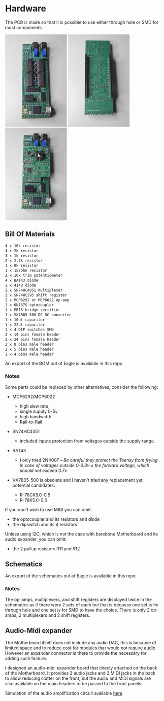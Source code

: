 # Hardware

The PCB is made so that it is possible to use either through hole or SMD for most components.

<img src="./motherboard-closeup-1.JPG" width="200px"/>
<img src="./motherboard-closeup-2.JPG" width="200px"/>
<img src="./motherboard-closeup-3.JPG" width="200px"/>

## Bill Of Materials

```
4 x 10k resistor
4 x 2k resistor
3 x 1k resistor
2 x 2.7k resistor
1 x 8k resistor
1 x 157ohm resistor
2 x 10k trim potentiometer
4 x BAT43 diode
1 x 4148 diode
2 x SN74HC4051 multiplexer
2 x SN74HC595 shift register
2 x MCP6292 or MCP6022 op-amp
1 x 6N137S optocoupler
1 x MB1S bridge rectifier
1 x VX7805-500 DC-DC converter
1 x 10uf capacitor
1 x 22uf capacitor
1 x 4 DIP switches SMD
2 x 14 pins female header
2 x 24 pins female header
2 x 8 pins male header
2 x 5 pins male header
1 x 4 pins male header
```

An export of the BOM out of Eagle is available in this repo.

### Notes

Some parts could be replaced by other alternatives, consider the following:

- MCP6292/MCP6022
  - high slew rate,
  - single supply 0-5v
  - high bandwidth
  - Rail-to-Rail

- SN74HC4051
  - included inputs protection from voltages outside the supply range.

- BAT43
  - I only tried 2N4007 – *Be careful they protect the Teensy from frying in case of voltages outside 0-3.3v ± the forward voltage, which should not exceed 0.7v*

- VX7805-500 is obsolete and I haven't tried any replacement yet, potential candidates:
  - R-78CK5.0-0.5
  - R-78K5.0-0.5

If you don't wish to use MIDI you can omit:
- the optocoupler and its resistors and diode
- the dipswitch and its 4 resistors

Unless using I2C, which is not the case with barebone Motherboard and its audio expander, you can omit:
- the 2 pullup resistors R11 and R12

## Schematics

An export of the schematics out of Eagle is available in this repo.

### Notes

The op-amps, multiplexers, and shift registers are displayed twice in the schematics as if there were 2 sets of each but that is because one set is for through hole and one set is for SMD to have the choice. There is only 2 op-amps, 2 multiplexers and 2 shift registers.

## Audio-Midi expander

The Motherboard itself does not include any audio DAC, this is because of limited space and to reduce cost for modules that would not require audio. However an expander connector is there to provide the necessary for adding such feature.

I designed an audio-midi expander board that direcly attached on the back of the Motherboard. It provides 2 audio jacks and 2 MIDI jacks in the back to allow reducing clutter on the front, but the audio and MIDI signals are also available on the main headers to be passed to the front panels.

Simulation of the audio amplification circuit available [here](https://www.falstad.com/circuit/circuitjs.html?ctz=CQAgjCAMB0l3BWECAc0BsBOFCAsBmSTXMAdiOUmRAOQFMBaMMAKACUQGAmXK3FTlxQD+UcCC5xw0LtNxiYCFgENO6eepCbNApFTDx4E6AnhhcmUri6Z0kUpmNIDhlgHc180Q01VI7rXkqbSCWAHNOMCFwTFkmaMkBPxYAJ08aAXiRJPB4VMCC8w0g8FN8rJi4qIEisRc8tIraits6w38PH3kUKi7wXFDOzWbq-tCAY0FeDMjo0T9YQ0xlldW1xyZoMmt8UnxCBxR9hAgYOFZGnj5Mq-Bo-VcI7mnR5-0BhXyuBHQC79+wHY2nBwhIfuAgf8JJAcv5JrVhrECgt2us0StjOguGB8AhUKQbMQEKQjlBFqwAB4STD4O6yfDEO5IeQ8EAAQQArgATACWAHsADoAZz5HIALuxZgJWkwka0-DQqHoFCYAn0GN5NExfh0Cgx8LItfM1VrAelkh5Tb9fFAAla9QbbR4wEjNFDfCwqfrCCBSIIerkaBJ5AARNkAYU9kWYkVxpV6ONkLPkAGUeQA7MIAGzowqFHIADgWswBPYXKbn88sAWwL+SNmQbYkkIL5YhtvGW1DOkDAP2+zbE+BYbfMyJouKQekWWOcEn6IGHQA).


